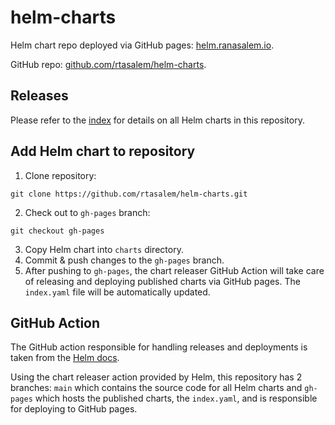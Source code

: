 # helm-charts

Helm chart repo deployed via GitHub pages: [helm.ranasalem.io](https://helm.ranasalem.io).

GitHub repo: [github.com/rtasalem/helm-charts](https://github.com/rtasalem/helm-charts).

## Releases

Please refer to the [index](https://github.com/rtasalem/helm-charts/blob/gh-pages/index.yaml) for details on all Helm charts in this repository.

## Add Helm chart to repository

1. Clone repository:
```
git clone https://github.com/rtasalem/helm-charts.git
```
2. Check out to `gh-pages` branch:
```
git checkout gh-pages
```
3. Copy Helm chart into `charts` directory.
4. Commit & push changes to the `gh-pages` branch.
5. After pushing to `gh-pages`, the chart releaser GitHub Action will take care of releasing and deploying published charts via GitHub pages. The `index.yaml` file will be automatically updated.

## GitHub Action

The GitHub action responsible for handling releases and deployments is taken from the [Helm docs](https://helm.sh/docs/howto/chart_releaser_action/#github-actions-workflow).

Using the chart releaser action provided by Helm, this repository has 2 branches: `main` which contains the source code for all Helm charts and `gh-pages` which hosts the published charts, the `index.yaml`, and is responsible for deploying to GitHub pages.